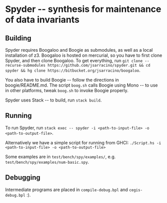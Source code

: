 # Spyder -- synthesis for maintenance of data invariants

## Building
Spyder requires Boogaloo and Boogie as submodules, as well as a local installation of z3. Boogaloo is hosted on mercurial, so you have to first clone
Spyder, and then clone Boogaloo. To get everything, run
`git clone --recurse-submodules https://github.com/jsarracino/spyder.git && cd spyder && hg clone https://bitbucket.org/jsarracino/boogaloo`.

You also have to build Boogie -- follow the directions in boogie/README.md. The script `boog.sh` calls Boogie using Mono -- to use in other platforms, tweak `boog.sh` to invoke Boogie properly.

Spyder uses Stack -- to build, run
`stack build`.
## Running
To run Spyder, run
`stack exec -- spyder -i <path-to-input-file> -o <path-to-output-file>`.

Alternatively we have a simple script for running from GHCI:
`./Script.hs -i <path-to-input-file> -o <path-to-output-file>`

Some examples are in `test/bench/spy/examples/`, e.g. `test/bench/spy/examples/num-basic.spy`.

## Debugging
Intermediate programs are placed in `compile-debug.bpl` and `cegis-debug.bpl` :).
